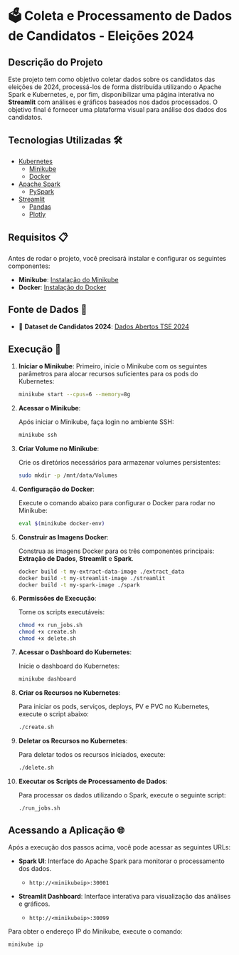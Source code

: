 # 🗳️ Coleta e Processamento de Dados de Candidatos - Eleições 2024 

## Descrição do Projeto

Este projeto tem como objetivo coletar dados sobre os candidatos das eleições de 2024, processá-los de forma distribuída utilizando o Apache Spark e Kubernetes, e, por fim, disponibilizar uma página interativa no **Streamlit** com análises e gráficos baseados nos dados processados. O objetivo final é fornecer uma plataforma visual para análise dos dados dos candidatos.

## Tecnologias Utilizadas 🛠️

- [Kubernetes](https://kubernetes.io/)
  - [Minikube](https://minikube.sigs.k8s.io/docs/)
  - [Docker](https://www.docker.com/)
- [Apache Spark](https://spark.apache.org/)
  - [PySpark](https://spark.apache.org/docs/latest/api/python/index.html) 
- [Streamlit](https://streamlit.io/)
  - [Pandas](https://pandas.pydata.org/)
  - [Plotly](https://plotly.com/)

## Requisitos 📋

Antes de rodar o projeto, você precisará instalar e configurar os seguintes componentes:

- **Minikube**: [Instalação do Minikube](https://minikube.sigs.k8s.io/docs/)
- **Docker**: [Instalação do Docker](https://docs.docker.com/get-docker/)

## Fonte de Dados :floppy_disk:

- :link: **Dataset de Candidatos 2024**: [Dados Abertos TSE 2024](https://dadosabertos.tse.jus.br/dataset/candidatos-2024) 

## Execução 🚀

1. **Iniciar o Minikube**:
   Primeiro, inicie o Minikube com os seguintes parâmetros para alocar recursos suficientes para os pods do Kubernetes:

   ```bash
   minikube start --cpus=6 --memory=8g
   ```

2. **Acessar o Minikube**:

   Após iniciar o Minikube, faça login no ambiente SSH:

   ```bash
   minikube ssh
   ```

3. **Criar Volume no Minikube**:

   Crie os diretórios necessários para armazenar volumes persistentes:

   ```bash
   sudo mkdir -p /mnt/data/Volumes
   ```

4. **Configuração do Docker**:

   Execute o comando abaixo para configurar o Docker para rodar no Minikube:

   ```bash
   eval $(minikube docker-env)
   ```

5. **Construir as Imagens Docker**:

   Construa as imagens Docker para os três componentes principais: **Extração de Dados**, **Streamlit** e **Spark**.

   ```bash
   docker build -t my-extract-data-image ./extract_data
   docker build -t my-streamlit-image ./streamlit
   docker build -t my-spark-image ./spark
   ```

6. **Permissões de Execução**:

   Torne os scripts executáveis:

   ```bash
   chmod +x run_jobs.sh
   chmod +x create.sh
   chmod +x delete.sh
   ```

7. **Acessar o Dashboard do Kubernetes**:

   Inicie o dashboard do Kubernetes:

   ```bash
   minikube dashboard
   ```

8. **Criar os Recursos no Kubernetes**:

   Para iniciar os pods, serviços, deploys, PV e PVC no Kubernetes, execute o script abaixo:

   ```bash
   ./create.sh
   ```

9. **Deletar os Recursos no Kubernetes**:

   Para deletar todos os recursos iniciados, execute:

   ```bash
   ./delete.sh
   ```

10. **Executar os Scripts de Processamento de Dados**:

    Para processar os dados utilizando o Spark, execute o seguinte script:

    ```bash
    ./run_jobs.sh
    ```

## Acessando a Aplicação 🌐

Após a execução dos passos acima, você pode acessar as seguintes URLs:

- **Spark UI**: Interface do Apache Spark para monitorar o processamento dos dados.
  - `http://<minikubeip>:30001`

- **Streamlit Dashboard**: Interface interativa para visualização das análises e gráficos.
  - `http://<minikubeip>:30099`

Para obter o endereço IP do Minikube, execute o comando:

```bash
minikube ip
```